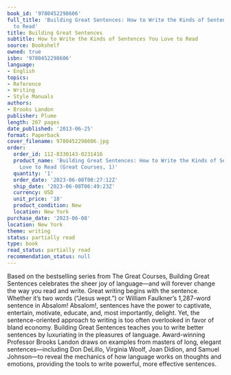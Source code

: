 ```yaml
---
book_id: '9780452298606'
full_title: 'Building Great Sentences: How to Write the Kinds of Sentences You Love
  to Read'
title: Building Great Sentences
subtitle: How to Write the Kinds of Sentences You Love to Read
source: Bookshelf
owned: true
isbn: '9780452298606'
language:
- English
topics:
- Reference
- Writing
- Style Manuals
authors:
- Brooks Landon
publisher: Plume
length: 267 pages
date_published: '2013-06-25'
format: Paperback
cover_filename: 9780452298606.jpg
order:
  order_id: 112-8330143-0231416
  product_name: 'Building Great Sentences: How to Write the Kinds of Sentences You
    Love to Read (Great Courses, 1)'
  quantity: '1'
  order_date: '2023-06-08T00:27:12Z'
  ship_date: '2023-06-08T06:49:23Z'
  currency: USD
  unit_price: '18'
  product_condition: New
  location: New York
purchase_date: '2023-06-08'
location: New York
theme: writing
status: partially read
type: book
read_status: partially read
recommendation_status: null
---
```

Based on the bestselling series from The Great Courses, Building Great Sentences celebrates the sheer joy of language—and will forever change the way you read and write.
Great writing begins with the sentence. Whether it’s two words (“Jesus wept.”) or William Faulkner’s 1,287-word sentence in Absalom! Absalom!, sentences have the power to captivate, entertain, motivate, educate, and, most importantly, delight. Yet, the sentence-oriented approach to writing is too often overlooked in favor of bland economy. Building Great Sentences teaches you to write better sentences by luxuriating in the pleasures of language.
Award-winning Professor Brooks Landon draws on examples from masters of long, elegant sentences—including Don DeLillo, Virginia Woolf, Joan Didion, and Samuel Johnson—to reveal the mechanics of how language works on thoughts and emotions, providing the tools to write powerful, more effective sentences.
